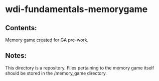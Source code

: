 # wdi-fundamentals-memorygame

## Contents:

Memory game created for GA pre-work.

## Notes:

This directory is a repository.  Files pertaining to the memory game itself should be stored in the /memory_game directory.
